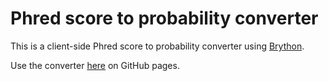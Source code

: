 # Phred score to probability converter

This is a client-side Phred score to probability converter using [Brython](https://brython.info/).

Use the converter [here](https://eafyounian.github.io/phred_score_converter/) on GitHub pages.
